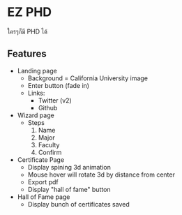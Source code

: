 # EZ PHD

ใครๆก็มี PHD ได้

## Features

- Landing page
  - Background = California University image
  - Enter button (fade in)
  - Links:
    - Twitter (v2)
    - Github
- Wizard page
  - Steps
    1. Name
    2. Major
    3. Faculty
    4. Confirm
- Certificate Page
  - Display spining 3d animation
  - Mouse hover will rotate 3d by distance from center
  - Export pdf
  - Display "hall of fame" button
- Hall of Fame page
  - Display bunch of certificates saved
